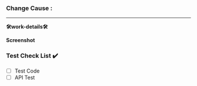 ### Change Cause : 
<!-- 무슨 이유로 코드를 변경했는지 최대 3줄로 요약해서 작성해주세요. -->

***
<!-- 이 PR에서 어떤점들이 변경되었는지 기술해주세요. 가급적이면 As-is, To-be를 활용해서 작성해주세요.  -->
**🛠️work-details🛠️**

**Screenshot**
<!-- 사진이 필요하다면 같이 기재해 주세요. -->

### Test Check List ✔️
<!-- 본 변경사항이 테스트가 되었는지 기술해주세요 --> 
<!-- Test Code가 작성되어 있다면 해당 란에 체크를, PostMan 등으로 API 테스트 했다면 해당 란에 체크를 해주세요. 둘 다라면, 둘 다 체크. -->
- [ ] Test Code
- [ ] API Test
